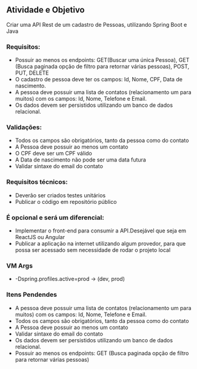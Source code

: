 ## Atividade e Objetivo

Criar uma API Rest de um cadastro de Pessoas, utilizando Spring Boot e Java

### Requisitos:

* Possuir ao menos os endpoints: GET(Buscar uma única Pessoa), GET (Busca paginada opção de filtro para retornar várias pessoas), POST, PUT, DELETE
* O cadastro de pessoa deve ter os campos: Id, Nome, CPF, Data de nascimento.
* A pessoa deve possuir uma lista de contatos (relacionamento um para muitos) com os campos: Id, Nome, Telefone e Email.
* Os dados devem ser persistidos utilizando um banco de dados relacional.
### Validações:

* Todos os campos são obrigatórios, tanto da pessoa como do contato
* A Pessoa deve possuir ao menos um contato
* O CPF deve ser um CPF válido
* A Data de nascimento não pode ser uma data futura
* Validar sintaxe do email do contato

### Requisitos técnicos:

* Deverão ser criados testes unitários
* Publicar o código em repositório público

### É opcional e será um diferencial:

* Implementar o front-end para consumir a API.Desejável que seja em ReactJS ou Angular
* Publicar a aplicação na internet utilizando algum provedor, para que possa ser acessado sem necessidade de rodar o projeto local

### VM Args
* -Dspring.profiles.active=prod -> (dev, prod)

### Itens Pendendes
* A pessoa deve possuir uma lista de contatos (relacionamento um para muitos) com os campos: Id, Nome, Telefone e Email.
* Todos os campos são obrigatórios, tanto da pessoa como do contato
* A Pessoa deve possuir ao menos um contato
* Validar sintaxe do email do contato
* Os dados devem ser persistidos utilizando um banco de dados relacional.
* Possuir ao menos os endpoints: GET (Busca paginada opção de filtro para retornar várias pessoas)